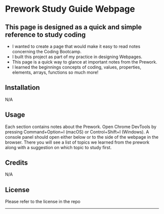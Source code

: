 # Prework Study Guide Webpage

## This page is designed as a quick and simple reference to study coding

- I wanted to create a page that would make it easy to read notes concerning the Coding Bootcamp.
- I built this project as part of my practice in designing Webpages.
- This page is a quick way to glance at important notes from the Prework.
- I learned the beginnings concepts of coding, values, properties, elements, arrays, functions so much more!

## Installation

N/A

## Usage


Each section contains notes about the Prework. Open Chrome DevTools by pressing Command+Option+I (macOS) or Control+Shift+I (Windows). A console panel should open either below or to the side of the webpage in the browser. There you will see a list of topics we learned from the prework along with a suggestion on which topic to study first.

## Credits

N/A

## License

Please refer to the license in the repo

---